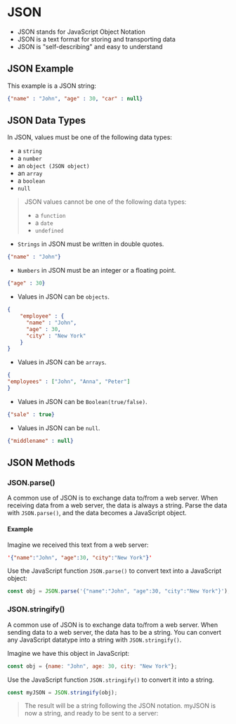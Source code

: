 # JSON

* JSON stands for JavaScript Object Notation 
* JSON is a text format for storing and transporting data 
* JSON is "self-describing" and easy to understand

## JSON Example
This example is a JSON string:
```json
{"name" : "John", "age" : 30, "car" : null}
```
## JSON Data Types
In JSON, values must be one of the following data types:

* a `string`
* a `number`
* an `object (JSON object)`
* an `array`
* a `boolean`
* `null`

> JSON values cannot be one of the following data types:
> * a `function`
> * a `date`
> * `undefined`

- `Strings` in JSON must be written in double quotes.
```JSON
{"name" : "John"}
```
- `Numbers` in JSON must be an integer or a floating point.
```JSON
{"age" : 30}
```
- Values in JSON can be `objects`.
```JSON
{
    "employee" : {
      "name" : "John", 
      "age" : 30, 
      "city" : "New York"
    }
}
```
- Values in JSON can be `arrays`.
```JSON
{
"employees" : ["John", "Anna", "Peter"]
}
```
- Values in JSON can be `Boolean(true/false)`.
```JSON
{"sale" : true}
```
- Values in JSON can be `null`.
```JSON
{"middlename" : null}
```
## JSON Methods
### JSON.parse()
A common use of JSON is to exchange data to/from a web server.
When receiving data from a web server, the data is always a string.
Parse the data with `JSON.parse()`, and the data becomes a JavaScript object.
#### Example 
Imagine we received this text from a web server:
```JSON
'{"name":"John", "age":30, "city":"New York"}'
```
Use the JavaScript function `JSON.parse()` to convert text into a JavaScript object:
```js
const obj = JSON.parse('{"name":"John", "age":30, "city":"New York"}');
```

### JSON.stringify()
A common use of JSON is to exchange data to/from a web server.
When sending data to a web server, the data has to be a string.
You can convert any JavaScript datatype into a string with `JSON.stringify()`.

Imagine we have this object in JavaScript:
```js
const obj = {name: "John", age: 30, city: "New York"};
```
Use the JavaScript function `JSON.stringify()` to convert it into a string.
```js
const myJSON = JSON.stringify(obj);
```
> The result will be a string following the JSON notation.
myJSON is now a string, and ready to be sent to a server: